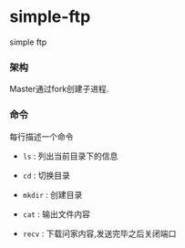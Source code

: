 # simple-ftp
simple ftp

### 架构

Master通过fork创建子进程.

### 命令

每行描述一个命令

* `ls` : 列出当前目录下的信息

* `cd` : 切换目录

* `mkdir` : 创建目录

* `cat` : 输出文件内容

* `recv` : 下载问家内容,发送完毕之后关闭端口
